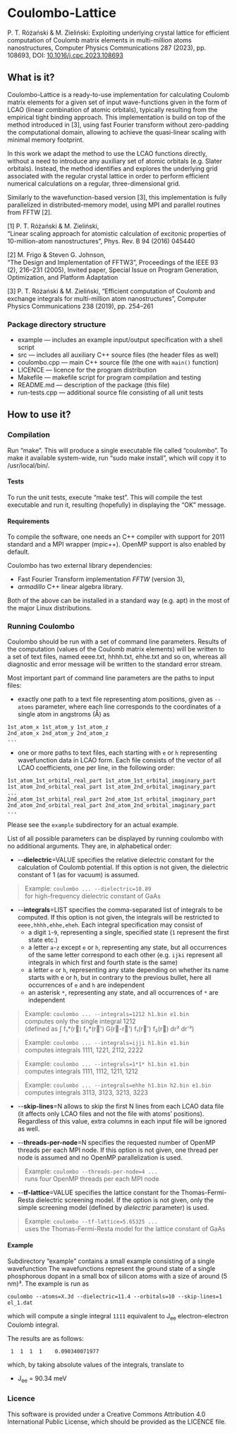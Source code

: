 Coulombo-Lattice
====

P. T. Różański & M. Zieliński:
Exploiting underlying crystal lattice for efficient computation of Coulomb matrix elements in multi-million atoms nanostructures,
Computer Physics Communications 287 (2023), pp. 108693,
DOI: [10.1016/j.cpc.2023.108693](https://doi.org/10.1016/j.cpc.2023.108693)

## What is it?

Coulombo-Lattice is a ready-to-use implementation for calculating Coulomb matrix
elements for a given set of input wave-functions given in the form of LCAO
(linear combination of atomic orbitals), typically resulting from the
empirical tight binding approach. This implementation is build on top of the method
introduced in [3], using fast Fourier transform without zero-padding the
computational domain, allowing to achieve the quasi-linear scaling with
minimal memory footprint.

In this work we adapt the method to use the LCAO functions directly, without a need
to introduce any auxiliary set of atomic orbitals (e.g. Slater orbitals). Instead,
the method identifies and explores the underlying grid associated with the regular crystal
lattice in order to perform efficient numerical calculations on a regular, three-dimensional
grid.

Similarly to the wavefunction-based version [3], this implementation is fully parallelized
in distributed-memory model, using MPI and parallel routines from FFTW [2]. 

[1] P. T. Różański & M. Zieliński,  
“Linear scaling approach for atomistic calculation of excitonic properties of
10-million-atom nanostructures”,
Phys. Rev. B 94 (2016) 045440

[2] M. Frigo & Steven G. Johnson,  
“The Design and Implementation of FFTW3”,
Proceedings of the IEEE 93 (2), 216–231 (2005), Invited paper, Special Issue on
Program Generation, Optimization, and Platform Adaptation

[3] P. T. Różański & M. Zieliński,
“Efficient computation of Coulomb and exchange integrals for multi-million atom nanostructures”,
Computer Physics Communications 238 (2019), pp. 254–261

### Package directory structure

* example — includes an example input/output specification with a shell script
* src — includes all auxiliary C++ source files (the header files as well)
* coulombo.cpp — main C++ source file (the one with `main()` function)
* LICENCE — licence for the program distribution
* Makefile — makefile script for program compilation and testing
* README.md — description of the package (this file)
* run-tests.cpp — additional source file consisting of all unit tests

## How to use it?

### Compilation

Run “make”. This will produce a single executable file called “coulombo”.
To make it available system-wide, run “sudo make install”, which will copy it to
/usr/local/bin/.

#### Tests

To run the unit tests, execute “make test”. This will compile the test
executable and run it, resulting (hopefully) in displaying the “OK” message.

#### Requirements

To compile the software, one needs an C++ compiler with support for 2011
standard and a MPI wrapper (mpic++). OpenMP support is also enabled by default.

Coulombo has two external library dependencies:

* Fast Fourier Transform implementation _FFTW_ (version 3),
* _armadillo_ C++ linear algebra library.

Both of the above can be installed in a standard way (e.g. apt) in the most of
the major Linux distributions.

### Running Coulombo

Coulombo should be run with a set of command line parameters. Results of the
computation (values of the Coulomb matrix elements) will be written to a set of text
files, named eeee.txt, hhhh.txt, ehhe.txt and so on,
whereas all diagnostic and error message will be written to the
standard error stream.

Most important part of command line parameters are the paths to input files:
* exactly one path to a text file representing atom positions, given as `--atoms` parameter,
where each line corresponds to the coordinates of a single atom in angstroms (Å) as
```
1st_atom_x 1st_atom_y 1st_atom_z
2nd_atom_x 2nd_atom_y 2nd_atom_z
...
```
* one or more paths to text files, each starting with `e` or `h`
representing wavefunction data in LCAO form. Each file consists of the vector of all
LCAO coefficients, one per line, in the following order:
```
1st_atom_1st_orbital_real_part 1st_atom_1st_orbital_imaginary_part
1st_atom_2nd_orbital_real_part 1st_atom_2nd_orbital_imaginary_part
...
2nd_atom_1st_orbital_real_part 2nd_atom_1st_orbital_imaginary_part
2nd_atom_2nd_orbital_real_part 2nd_atom_2nd_orbital_imaginary_part
...
```

Please see the `example` subdirectory for an actual example.

List of all possible parameters can be displayed by running coulombo with no
additional arguments. They are, in alphabetical order:

* --**dielectric**=VALUE specifies the relative dielectric constant for the
calculation of Coulomb potential. If this option is not given, the dielectric
constant of 1 (as for vacuum) is assumed.

> Example: `coulombo ... --dielectric=10.89`  
> for high-frequency dielectric constant of GaAs

* --**integrals**=LIST specifies the comma-separated list of integrals to be
computed. If this option is not given, the integrals will be restricted to `eeee,hhhh,ehhe,eheh`.
Each integral specification may consist of
  * a digit `1`-`9`, representing a single, specified state (`1` represent the first state etc.)
  * a letter `a`-`z` except `e` or `h`, representing any state, but all occurrences of the same letter
  correspond to each other
  (e.g. `ijki` represent all integrals in which first and fourth state is the same)
  * a letter `e` or `h`, representing any state depending on whether its name starts with e or h,
  but in contrary to the previous bullet, here all occurrences of `e` and `h` are independent
  * an asterisk `*`, representing any state, and all occurrences of `*` are independent

> Example: `coulombo ... --integrals=1212 h1.bin e1.bin`  
> computes only the single integral 1212  
> (defined as ∫ f₁*(r⃗) f₂*(r⃗') G(r⃗-r⃗') f₁(r⃗') f₂(r⃗) dr³ dr'³)

> Example: `coulombo ... --integrals=ijji h1.bin e1.bin`  
> computes integrals 1111, 1221, 2112, 2222  

> Example: `coulombo ... --integrals=1*1* h1.bin e1.bin`  
> computes integrals 1111, 1112, 1211, 1212  

> Example: `coulombo ... --integrals=ehhe h1.bin h2.bin e1.bin`  
> computes integrals 3113, 3123, 3213, 3223

* --**skip-lines**=N allows to skip the first N lines from each LCAO data file
(it affects only LCAO files and not the file with atoms’ positions). Regardless of this value,
extra columns in each input file will be ignored as well.

* --**threads-per-node**=N specifies the requested number of OpenMP threads per each
MPI node. If this option is not given, one thread per node is assumed and no
OpenMP parallelization is used.

> Example: `coulombo --threads-per-node=4 ...`  
> runs four OpenMP threads per each MPI node

* --**tf-lattice**=VALUE specifies the lattice constant for the Thomas-Fermi-Resta
dielectric screening model. If the option is not given, only the simple
screening model (defined by _dielectric_ parameter) is used.

> Example: `coulombo --tf-lattice=5.65325 ...`  
> uses the Thomas-Fermi-Resta model for the lattice constant of GaAs

#### Example

Subdirectory “example” contains a small example consisting of a single wavefunction
The wavefunctions represent the ground state of a single phosphorous dopant
in a small box of silicon atoms with a size of around (5 nm)³.
The example is run as

```
coulombo --atoms=X.3d --dielectric=11.4 --orbitals=10 --skip-lines=1 el_1.dat
```

which will compute a single integral `1111` equivalent to J<sub>ee</sub> electron-electron Coulomb integral.

The results are as follows:

```
 1  1  1  1    0.090340071977
```

which, by taking absolute values of the integrals, translate to

* J<sub>ee</sub> = 90.34 meV

### Licence

This software is provided under a Creative Commons Attribution 4.0 International
Public License, which should be provided as the LICENCE file.
